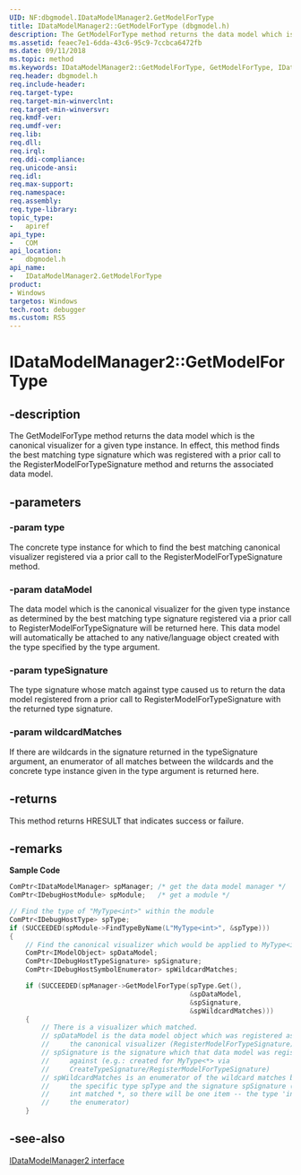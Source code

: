 ```yaml
---
UID: NF:dbgmodel.IDataModelManager2.GetModelForType
title: IDataModelManager2::GetModelForType (dbgmodel.h)
description: The GetModelForType method returns the data model which is the canonical visualizer for a given type instance. 
ms.assetid: feaec7e1-6dda-43c6-95c9-7ccbca6472fb
ms.date: 09/11/2018
ms.topic: method
ms.keywords: IDataModelManager2::GetModelForType, GetModelForType, IDataModelManager2.GetModelForType, IDataModelManager2::GetModelForType, IDataModelManager2.GetModelForType
req.header: dbgmodel.h
req.include-header:
req.target-type:
req.target-min-winverclnt:
req.target-min-winversvr:
req.kmdf-ver:
req.umdf-ver:
req.lib:
req.dll:
req.irql: 
req.ddi-compliance:
req.unicode-ansi:
req.idl:
req.max-support:
req.namespace:
req.assembly:
req.type-library: 
topic_type: 
-	apiref
api_type: 
-	COM
api_location: 
-	dbgmodel.h
api_name: 
-	IDataModelManager2.GetModelForType
product:
- Windows
targetos: Windows
tech.root: debugger
ms.custom: RS5
---
```


# IDataModelManager2::GetModelForType


## -description

The GetModelForType method returns the data model which is the canonical visualizer for a given type instance. In effect, this method finds the best matching type signature which was registered with a prior call to the RegisterModelForTypeSignature method and returns the associated data model. 

## -parameters

### -param type
The concrete type instance for which to find the best matching canonical visualizer registered via a prior call to the RegisterModelForTypeSignature method.

### -param dataModel
The data model which is the canonical visualizer for the given type instance as determined by the best matching type signature registered via a prior call to RegisterModelForTypeSignature will be returned here. This data model will automatically be attached to any native/language object created with the type specified by the type argument.

### -param typeSignature
The type signature whose match against type caused us to return the data model registered from a prior call to RegisterModelForTypeSignature with the returned type signature. 

### -param wildcardMatches
If there are wildcards in the signature returned in the typeSignature argument, an enumerator of all matches between the wildcards and the concrete type instance given in the type argument is returned here.


## -returns
This method returns HRESULT that indicates success or failure.

## -remarks

**Sample Code**

```cpp
ComPtr<IDataModelManager> spManager; /* get the data model manager */
ComPtr<IDebugHostModule> spModule;   /* get a module */

// Find the type of "MyType<int>" within the module
ComPtr<IDebugHostType> spType;
if (SUCCEEDED(spModule->FindTypeByName(L"MyType<int>", &spType)))
{
    // Find the canonical visualizer which would be applied to MyType<int>
    ComPtr<IModelObject> spDataModel;
    ComPtr<IDebugHostTypeSignature> spSignature;
    ComPtr<IDebugHostSymbolEnumerator> spWildcardMatches;

    if (SUCCEEDED(spManager->GetModelForType(spType.Get(), 
                                             &spDataModel, 
                                             &spSignature, 
                                             &spWildcardMatches)))
    {
        // There is a visualizer which matched.
        // spDataModel is the data model object which was registered as 
        //     the canonical visualizer (RegisterModelForTypeSignature)
        // spSignature is the signature which that data model was registered 
        //     against (e.g.: created for MyType<*> via
        //     CreateTypeSignature/RegisterModelForTypeSignature)
        // spWildcardMatches is an enumerator of the wildcard matches between 
        //     the specific type spType and the signature spSignature (here 
        //     int matched *, so there will be one item -- the type 'int' in
        //     the enumerator)
    }
```
## -see-also

[IDataModelManager2 interface](nn-dbgmodel-idatamodelmanager2.md)
